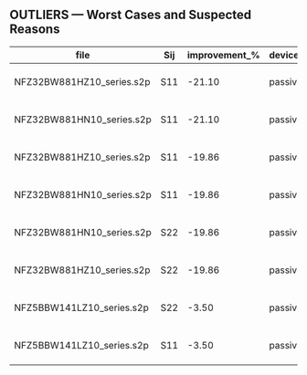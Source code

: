 ## OUTLIERS — Worst Cases and Suspected Reasons

| file | Sij | improvement_% | device_type | family | suspected_reason |
| --- | --- | --- | --- | --- | --- |
| NFZ32BW881HZ10_series.s2p | S11 | -21.10 | passive | NFZ | ferrite bead; lossy/featureless response |
| NFZ32BW881HN10_series.s2p | S11 | -21.10 | passive | NFZ | ferrite bead; lossy/featureless response |
| NFZ32BW881HZ10_series.s2p | S11 | -19.86 | passive | NFZ | ferrite bead; lossy/featureless response |
| NFZ32BW881HN10_series.s2p | S11 | -19.86 | passive | NFZ | ferrite bead; lossy/featureless response |
| NFZ32BW881HN10_series.s2p | S22 | -19.86 | passive | NFZ | ferrite bead; lossy/featureless response |
| NFZ32BW881HZ10_series.s2p | S22 | -19.86 | passive | NFZ | ferrite bead; lossy/featureless response |
| NFZ5BBW141LZ10_series.s2p | S22 | -3.50 | passive | NFZ | ferrite bead; lossy/featureless response |
| NFZ5BBW141LZ10_series.s2p | S11 | -3.50 | passive | NFZ | ferrite bead; lossy/featureless response |
